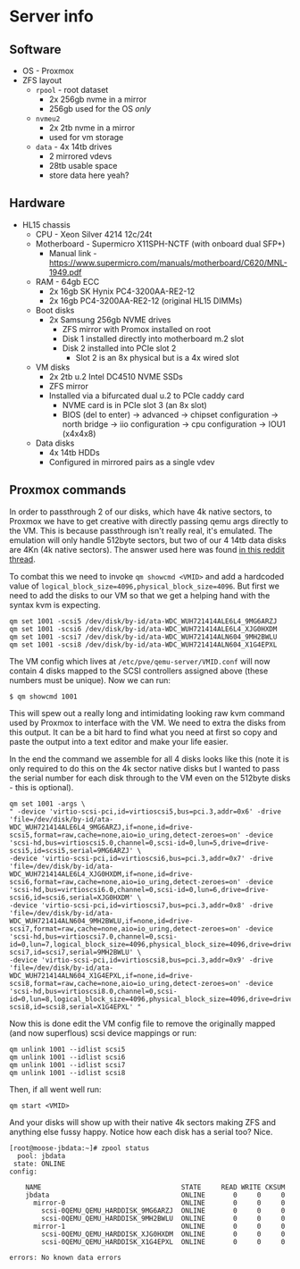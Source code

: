 # Server info

## Software

+ OS - Proxmox
+ ZFS layout
    + `rpool` - root dataset
        + 2x 256gb nvme in a mirror
        + 256gb used for the OS _only_
    + `nvmeu2` 
        + 2x 2tb nvme in a mirror
        + used for vm storage
    + `data` - 4x 14tb drives
        + 2 mirrored vdevs
        + 28tb usable space
        + store data here yeah?

## Hardware
+ HL15 chassis
    + CPU - Xeon Silver 4214 12c/24t
    + Motherboard - Supermicro X11SPH-NCTF (with onboard dual SFP+)
        + Manual link - https://www.supermicro.com/manuals/motherboard/C620/MNL-1949.pdf
    + RAM - 64gb ECC
        + 2x 16gb SK Hynix PC4-3200AA-RE2-12
        + 2x 16gb PC4-3200AA-RE2-12 (original HL15 DIMMs)
    + Boot disks
        + 2x Samsung 256gb NVME drives
            + ZFS mirror with Promox installed on root
            + Disk 1 installed directly into motherboard m.2 slot
            + Disk 2 installed into PCIe slot 2 
                + Slot 2 is an 8x physical but is a 4x wired slot
    + VM disks
        + 2x 2tb u.2 Intel DC4510 NVME SSDs
        + ZFS mirror
        + Installed via a bifurcated dual u.2 to PCIe caddy card
            + NVME card is in PCIe slot 3 (an 8x slot)
            + BIOS (del to enter) -> advanced -> chipset configuration -> north bridge -> iio configuration -> cpu configuration -> IOU1 (x4x4x8)
    + Data disks
        + 4x 14tb HDDs
        + Configured in mirrored pairs as a single vdev

## Proxmox commands

In order to passthrough 2 of our disks, which have 4k native sectors, to Proxmox we have to get creative with directly passing qemu args directly to the VM. This is because passthrough isn't really real, it's emulated. The emulation will only handle 512byte sectors, but two of our 4 14tb data disks are 4Kn (4k native sectors). The answer used here was found [in this reddit thread](https://www.reddit.com/r/Proxmox/comments/s1oat1/passthrough_4knadvanced_format_disks_to_vm/?share_id=UMzEIhrOHmAiD_28AvevQ).

To combat this we need to invoke `qm showcmd <VMID>` and add a hardcoded value of `logical_block_size=4096,physical_block_size=4096`. But first we need to add the disks to our VM so that we get a helping hand with the syntax kvm is expecting.

```
qm set 1001 -scsi5 /dev/disk/by-id/ata-WDC_WUH721414ALE6L4_9MG6ARZJ
qm set 1001 -scsi6 /dev/disk/by-id/ata-WDC_WUH721414ALE6L4_XJG0HXDM
qm set 1001 -scsi7 /dev/disk/by-id/ata-WDC_WUH721414ALN604_9MH2BWLU
qm set 1001 -scsi8 /dev/disk/by-id/ata-WDC_WUH721414ALN604_X1G4EPXL
```

The VM config which lives at `/etc/pve/qemu-server/VMID.conf` will now contain 4 disks mapped to the SCSI controllers assigned above (these numbers must be unique). Now we can run:

```
$ qm showcmd 1001
```

This will spew out a really long and intimidating looking raw kvm command used by Proxmox to interface with the VM. We need to extra the disks from this output. It can be a bit hard to find what you need at first so copy and paste the output into a text editor and make your life easier.

In the end the command we assemble for all 4 disks looks like this (note it is only required to do this on the 4k sector native disks but I wanted to pass the serial number for each disk through to the VM even on the 512byte disks - this is optional).

```
qm set 1001 -args \
" -device 'virtio-scsi-pci,id=virtioscsi5,bus=pci.3,addr=0x6' -drive 'file=/dev/disk/by-id/ata-WDC_WUH721414ALE6L4_9MG6ARZJ,if=none,id=drive-scsi5,format=raw,cache=none,aio=io_uring,detect-zeroes=on' -device 'scsi-hd,bus=virtioscsi5.0,channel=0,scsi-id=0,lun=5,drive=drive-scsi5,id=scsi5,serial=9MG6ARZJ' \
-device 'virtio-scsi-pci,id=virtioscsi6,bus=pci.3,addr=0x7' -drive 'file=/dev/disk/by-id/ata-WDC_WUH721414ALE6L4_XJG0HXDM,if=none,id=drive-scsi6,format=raw,cache=none,aio=io_uring,detect-zeroes=on' -device 'scsi-hd,bus=virtioscsi6.0,channel=0,scsi-id=0,lun=6,drive=drive-scsi6,id=scsi6,serial=XJG0HXDM' \
-device 'virtio-scsi-pci,id=virtioscsi7,bus=pci.3,addr=0x8' -drive 'file=/dev/disk/by-id/ata-WDC_WUH721414ALN604_9MH2BWLU,if=none,id=drive-scsi7,format=raw,cache=none,aio=io_uring,detect-zeroes=on' -device 'scsi-hd,bus=virtioscsi7.0,channel=0,scsi-id=0,lun=7,logical_block_size=4096,physical_block_size=4096,drive=drive-scsi7,id=scsi7,serial=9MH2BWLU' \
-device 'virtio-scsi-pci,id=virtioscsi8,bus=pci.3,addr=0x9' -drive 'file=/dev/disk/by-id/ata-WDC_WUH721414ALN604_X1G4EPXL,if=none,id=drive-scsi8,format=raw,cache=none,aio=io_uring,detect-zeroes=on' -device 'scsi-hd,bus=virtioscsi8.0,channel=0,scsi-id=0,lun=8,logical_block_size=4096,physical_block_size=4096,drive=drive-scsi8,id=scsi8,serial=X1G4EPXL' "
```

Now this is done edit the VM config file to remove the originally mapped (and now superflous) scsi device mappings or run:

```
qm unlink 1001 --idlist scsi5
qm unlink 1001 --idlist scsi6
qm unlink 1001 --idlist scsi7
qm unlink 1001 --idlist scsi8
```

Then, if all went well run:

```
qm start <VMID>
```

And your disks will show up with their native 4k sectors making ZFS and anything else fussy happy. Notice how each disk has a serial too? Nice.

```
[root@moose-jbdata:~]# zpool status
  pool: jbdata
 state: ONLINE
config:

	NAME                                   STATE     READ WRITE CKSUM
	jbdata                                 ONLINE       0     0     0
	  mirror-0                             ONLINE       0     0     0
	    scsi-0QEMU_QEMU_HARDDISK_9MG6ARZJ  ONLINE       0     0     0
	    scsi-0QEMU_QEMU_HARDDISK_9MH2BWLU  ONLINE       0     0     0
	  mirror-1                             ONLINE       0     0     0
	    scsi-0QEMU_QEMU_HARDDISK_XJG0HXDM  ONLINE       0     0     0
	    scsi-0QEMU_QEMU_HARDDISK_X1G4EPXL  ONLINE       0     0     0

errors: No known data errors
```